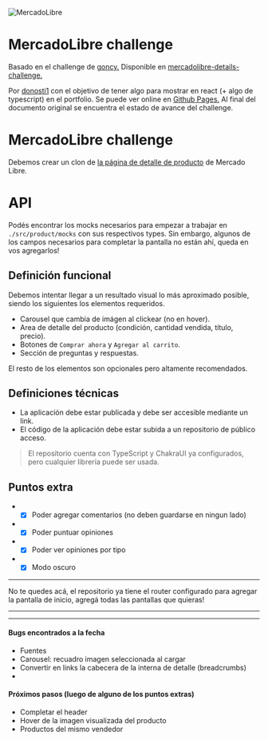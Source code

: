 ![MercadoLibre](./src/favicon.svg "MercadoLibre")
# MercadoLibre challenge
Basado en el challenge de [goncy.](https://www.twitch.tv/goncypozzo)
Disponible en [mercadolibre-details-challenge.](https://github.com/goncy/mercadolibre-details-challenge)

Por [donosti1](https://github.com/donosti1/) con el objetivo de tener algo para mostrar en react (+ algo de typescript) en el portfolio. Se puede ver online en [Github Pages.](https://donosti1.github.io/mercadolibre-details-challenge/) Al final del documento original se encuentra el estado de avance del challenge.

# MercadoLibre challenge
Debemos crear un clon de [la página de detalle de producto](https://articulo.mercadolibre.com.ar/MLA-741093357-peluche-stitch-angel-lilo-1-metro-100cm-reales-gigante-_JM#position=5&search_layout=stack&type=item&tracking_id=839ad6c1-5098-41e7-914b-75a960f45a3b) de Mercado Libre.

# API
Podés encontrar los mocks necesarios para empezar a trabajar en `./src/product/mocks` con sus respectivos types. Sin embargo, algunos de los campos necesarios para completar la pantalla no están ahí, queda en vos agregarlos!

## Definición funcional
Debemos intentar llegar a un resultado visual lo más aproximado posible, siendo los siguientes los elementos requeridos.

* Carousel que cambia de imágen al clickear (no en hover).
* Area de detalle del producto (condición, cantidad vendida, título, precio).
* Botones de `Comprar ahora` y `Agregar al carrito`.
* Sección de preguntas y respuestas.

El resto de los elementos son opcionales pero altamente recomendados.

## Definiciones técnicas
* La aplicación debe estar publicada y debe ser accesible mediante un link.
* El código de la aplicación debe estar subida a un repositorio de público acceso.

> El repositorio cuenta con TypeScript y ChakraUI ya configurados, pero cualquier librería puede ser usada.

## Puntos extra
* - [x] Poder agregar comentarios (no deben guardarse en ningun lado)
* - [x] Poder puntuar opiniones
* - [x] Poder ver opiniones por tipo
* - [x] Modo oscuro

---

No te quedes acá, el repositorio ya tiene el router configurado para agregar la pantalla de inicio, agregá todas las pantallas que quieras!

---
---

#### Bugs encontrados a la fecha
- Fuentes
- Carousel: recuadro imagen seleccionada al cargar
- Convertir en links la cabecera de la interna de detalle (breadcrumbs)
- 
#### Próximos pasos (luego de alguno de los puntos extras)
- Completar el header
- Hover de la imagen visualizada del producto
- Productos del mismo vendedor